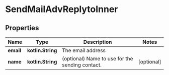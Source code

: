 
# SendMailAdvReplytoInner

## Properties
Name | Type | Description | Notes
------------ | ------------- | ------------- | -------------
**email** | **kotlin.String** | The email address | 
**name** | **kotlin.String** | (optional) Name to use for the sending contact. |  [optional]



